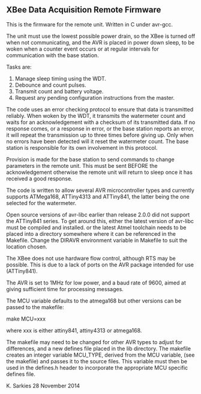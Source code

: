 XBee Data Acquisition Remote Firmware
-------------------------------------

This is the firmware for the remote unit. Written in C under avr-gcc.

The unit must use the lowest possible power drain, so the XBee is turned off
when not communicating, and the AVR is placed in power down sleep, to be woken
when a counter event occurs or at regular intervals for communication with the
base station.

Tasks are:

1. Manage sleep timing using the WDT.
2. Debounce and count pulses.
3. Transmit count and battery voltage.
4. Request any pending configuration instructions from the master.

The code uses an error checking protocol to ensure that data is transmitted
reliably. When woken by the WDT, it transmits the watermeter count and waits
for an acknowledgement with a checksum of its transmitted data. If no response
comes, or a response in error, or the base station reports an error, it will
repeat the transmission up to three times before giving up. Only when no errors
have been detected will it reset the watermeter count. The base station is
responsible for its own involvement in this protocol.

Provision is made for the base station to send commands to change
parameters in the remote unit. This must be sent BEFORE the acknowledgement
otherwise the remote unit will return to sleep once it has received a good
response.

The code is written to allow several AVR microcontroller types and currently
supports ATMega168, ATTiny4313 and ATTiny841, the latter being the one selected
for the watermeter.

Open source versions of avr-libc earlier than release 2.0.0 did not support the
ATTiny841 series. To get around this, either the latest version of avr-libc must
be compiled and installed. or the latest Atmel toolchain needs to be placed into
a directory somewhere where it can be referenced in the Makefile. Change the
DIRAVR environment variable in Makefile to suit the location chosen.

The XBee does not use hardware flow control, although RTS may be
possible. This is due to a lack of ports on the AVR package intended for use
(ATTiny841).

The AVR is set to 1MHz for low power, and a baud rate of 9600, aimed at
giving sufficient time for processing messages.

The MCU variable defaults to the atmega168 but other versions can be passed to
the makefile:

make MCU=xxx

where xxx is either attiny841, attiny4313 or atmega168.

The makefile may need to be changed for other AVR types to adjust for
differences, and a new defines file placed in the lib directory. The makefile
creates an integer variable MCU_TYPE, derived from the MCU variable, (see the
makefile) and passes it to the source files. This variable must then be used in
the defines.h header to incorporate the appropriate MCU specific defines file.

K. Sarkies
28 November 2014

